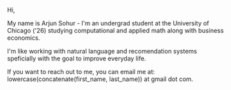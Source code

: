 Hi,

My name is Arjun Sohur - I'm an undergrad student at the University of Chicago ('26) studying computational and applied math along with business economics.

I'm like working with natural language and recomendation systems speficially with the goal to improve everyday life.

If you want to reach out to me, you can email me at: lowercase(concatenate(first_name, last_name)) at gmail dot com.


